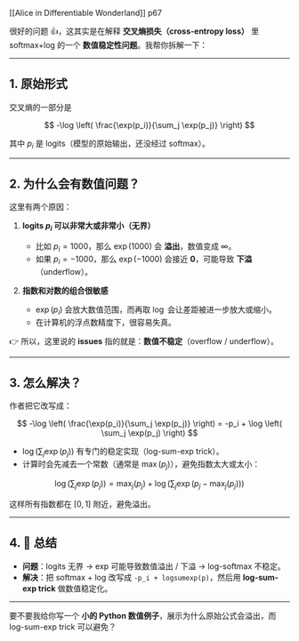 [[Alice in Differentiable Wonderland]]
p67

很好的问题 👍，这其实是在解释 **交叉熵损失（cross-entropy loss）** 里 softmax+log 的一个 **数值稳定性问题**。我帮你拆解一下：

---

## 1. 原始形式

交叉熵的一部分是

$$
-\log \left( \frac{\exp(p_i)}{\sum_j \exp(p_j)} \right)
$$

其中 $p_i$ 是 logits（模型的原始输出，还没经过 softmax）。

---

## 2. 为什么会有数值问题？

这里有两个原因：

1. **logits $p_i$ 可以非常大或非常小（无界）**

   * 比如 $p_i = 1000$，那么 $\exp(1000)$ 会 **溢出**，数值变成 $\infty$。
   * 如果 $p_i = -1000$，那么 $\exp(-1000)$ 会接近 **0**，可能导致 **下溢**（underflow）。

2. **指数和对数的组合很敏感**

   * $\exp(p_i)$ 会放大数值范围，而再取 $\log$ 会让差距被进一步放大或缩小。
   * 在计算机的浮点数精度下，很容易失真。

👉 所以，这里说的 **issues** 指的就是：**数值不稳定**（overflow / underflow）。

---

## 3. 怎么解决？

作者把它改写成：

$$
-\log \left( \frac{\exp(p_i)}{\sum_j \exp(p_j)} \right)
= -p_i + \log \left( \sum_j \exp(p_j) \right)
$$

* $\log \left( \sum_j \exp(p_j) \right)$ 有专门的稳定实现（log-sum-exp trick）。
* 计算时会先减去一个常数（通常是 $\max(p_j)$），避免指数太大或太小：

$$
\log \left( \sum_j \exp(p_j) \right)
= \max_j(p_j) + \log \left( \sum_j \exp(p_j - \max_j(p_j)) \right)
$$

这样所有指数都在 $[0,1]$ 附近，避免溢出。

---

## 4. 📌 总结

* **问题**：logits 无界 → exp 可能导致数值溢出 / 下溢 → log-softmax 不稳定。
* **解决**：把 softmax + log 改写成 `-p_i + logsumexp(p)`，然后用 **log-sum-exp trick** 做数值稳定化。

---

要不要我给你写一个 **小的 Python 数值例子**，展示为什么原始公式会溢出，而 log-sum-exp trick 可以避免？
